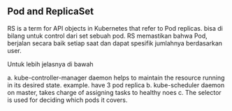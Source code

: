 ## Pod and ReplicaSet
RS is a term for API objects in Kubernetes that refer to Pod replicas. bisa di bilang untuk control dari set sebuah pod. 
RS memastikan bahwa Pod, berjalan secara baik setiap saat dan dapat spesifik jumlahnya berdasarkan user.

Untuk lebih jelasnya di bawah


a. kube-controller-manager daemon helps to maintain the resource running in its desired state. example. have 3 pod replica
b. kube-scheduler daemon on master, takes charge of assigning tasks to healthy noes
c. The selector is used for deciding which pods it covers.

